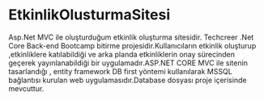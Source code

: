 # EtkinlikOlusturmaSitesi
Asp.Net MVC ile oluşturduğum etkinlik oluşturma sitesidir.
Techcreer  .Net Core Back-end Bootcamp bitirme projesidir.Kullanıcıların etkinlik oluşturup ,etkinliklere katılabildiği ve arka planda etkinliklerin onay 
sürecinden geçerek yayınlanabildiği bir uygulamadır.ASP.NET CORE MVC ile sitenin tasarlandığı , entity framework DB first yöntemi kullanılarak MSSQL bağlantısı kurulan web  uygulamasıdır.Database dosyası proje içerisinde mevcuttur.

